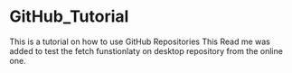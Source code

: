 # GitHub_Tutorial
This is a tutorial on how to use GitHub Repositories
This Read me was added to test the fetch funstionlaty on desktop repository from the online one.
